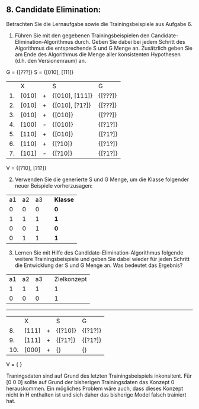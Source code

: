 ## 8. Candidate Elimination:
Betrachten Sie die Lernaufgabe sowie die Trainingsbeispiele aus Aufgabe 6.
1. Führen Sie mit den gegebenen Trainingsbeispielen den Candidate-Elimination-Algorithmus durch. Geben Sie dabei bei jedem Schritt des Algorithmus die entsprechende S und G Menge an. Zusätzlich geben Sie am Ende des Algorithmus die Menge aller konsistenten Hypothesen (d.h. den Versionenraum) an.

G = {[???]}
S = {[010], [111]}


<table>
<tr><td></td><td>X</td><td></td><td>S</td><td>G</td></tr>
<tr><td>1.</td><td>[010]</td><td>+</td><td>{[010], [111]}</td><td>{[???]}</td></tr>
<tr><td>2.</td><td>[010]</td><td>+</td><td>{[010], [?1?]}</td><td>{[???]}</td></tr>
<tr><td>3.</td><td>[010]</td><td>+</td><td>{[010]}</td><td>{[???]}</td></tr>
<tr><td>4.</td><td>[100]</td><td>-</td><td>{[010]}</td><td>{[?1?]}</td></tr>
<tr><td>5.</td><td>[110]</td><td>+</td><td>{[010]}</td><td>{[?1?]}</td></tr>
<tr><td>6.</td><td>[110]</td><td>+</td><td>{[?10]}</td><td>{[?1?]}</td></tr>
<tr><td>7.</td><td>[101]</td><td>-</td><td>{[?10]}</td><td>{[?1?]}</td></tr>
</table>

V = {[?10], [?1?]}

2. Verwenden Sie die generierte S und G Menge, um die Klasse folgender neuer Beispiele vorherzusagen:
<table>
<tr><td>a1</td><td>a2</td><td>a3</td><td></td><td><b>Klasse</b></td></tr>
<tr><td>0</td><td>0</td><td>0</td><td></td><td><b>0</b></td></tr>
<tr><td>1</td><td>1</td><td>1</td><td></td><td><b>1</b></td></tr>
<tr><td>0</td><td>0</td><td>1</td><td></td><td><b>0</b></td></tr>
<tr><td>0</td><td>1</td><td>1</td><td></td><td><b>1</b></td></tr>
</table>

3. Lernen Sie mit Hilfe des Candidate-Elimination-Algorithmus folgende weitere Trainingsbeispiele
und geben Sie dabei wieder für jeden Schritt die Entwicklung der S und G Menge an. Was
bedeutet das Ergebnis?

<table>
<tr><td>a1</td><td>a2</td><td>a3</td><td></td><td>Zielkonzept</td></tr>
<tr><td>1</td><td>1</td><td>1</td><td></td><td>1</td></tr>
<tr><td>0</td><td>0</td><td>0</td><td></td><td>1</td></tr>
</table>

___

<table>
<tr><td></td><td>X</td><td></td><td>S</td><td>G</td></tr>
<tr><td>8.</td><td>[111]</td><td>+</td><td>{[?10]}</td><td>{[?1?]}</td></tr>
<tr><td>9.</td><td>[111]</td><td>+</td><td>{[?1?]}</td><td>{[?1?]}</td></tr>
<tr><td>10.</td><td>[000]</td><td>+</td><td>{}</td><td>{}</td></tr>
</table>

V = { }  

Traningsdaten sind auf Grund des letzten Trainingsbeispiels inkonsitent. Für [0 0 0] sollte auf Grund der bisherigen Trainingsdaten das Konzept 0 herauskommen. Ein mögliches Problem wäre auch, dass dieses Konzept nicht in H enthalten ist und sich daher das bisherige Model falsch trainiert hat.